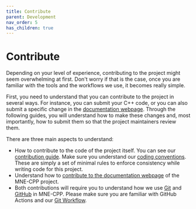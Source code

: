 ```yaml
---
title: Contribute
parent: Development
nav_order: 5
has_children: true
---
```

# Contribute

Depending on your level of experience, contributing to the project might seem overwhelming at first. Don't worry if that is the case, once you are familiar with the tools and the workflows we use, it becomes really simple. 

First, you need to understand that you can contribute to the project in several ways. For instance, you can submit your C++ code, or you can also submit a specific change in the [documentation webpage](https://mne-cpp.github.io/). Through the following guides, you will understand how to make these changes and, most importantly, how to submit them so that the project maintainers review them. 

There are three main aspects to understand:
 - How to contribute to the code of the project itself. You can see our [contribution guide](contr_guide.md). Make sure you understand our [coding conventions](contr_style.md). These are simply a set of minimal rules to enforce consistency while writing code for this project.
 - Understand how to [contribute to the documentation webpage](contr_docuimprovements.md) of the MNE-CPP project.
 - Both contributions will require you to understand how we use [Git](https://git-scm.com/) and [GitHub](www.github.com) in MNE-CPP. Please make sure you are familiar with GitHub Actions and our [Git Workflow](contr_git.md).

